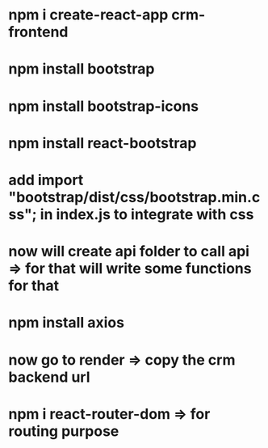 # npm i create-react-app crm-frontend

# npm install bootstrap

# npm install bootstrap-icons

# npm install react-bootstrap

# add import "bootstrap/dist/css/bootstrap.min.css"; in index.js to integrate with css

# now will create api folder to call api => for that will write some functions for that

# npm install axios

# now go to render => copy the crm backend url

# npm i react-router-dom => for routing purpose
